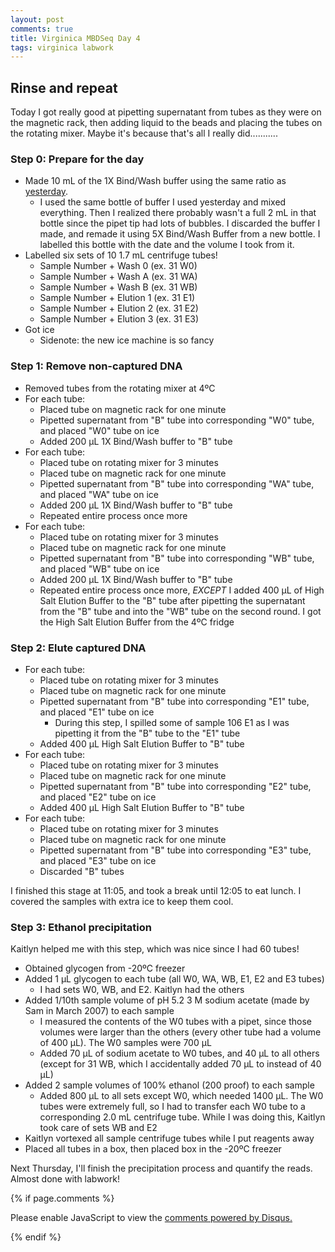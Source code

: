 ```yaml
---
layout: post
comments: true
title: Virginica MBDSeq Day 4
tags: virginica labwork
---
```


## Rinse and repeat

Today I got really good at pipetting supernatant from tubes as they were on the magnetic rack, then adding liquid to the beads and placing the tubes on the rotating mixer. Maybe it's because that's all I really did...........

### Step 0: Prepare for the day

- Made 10 mL of the 1X Bind/Wash buffer using the same ratio as [yesterday](https://yaaminiv.github.io/Virginica-MBDSeq-Day3/).
  - I used the same bottle of buffer I used yesterday and mixed everything. Then I realized there probably wasn't a full 2 mL in that bottle since the pipet tip had lots of bubbles. I discarded the buffer I made, and remade it using 5X Bind/Wash Buffer from a new bottle. I labelled this bottle with the date and the volume I took from it.
- Labelled six sets of 10 1.7 mL centrifuge tubes!
  - Sample Number + Wash 0 (ex. 31 W0)
  - Sample Number + Wash A (ex. 31 WA)
  - Sample Number + Wash B (ex. 31 WB)
  - Sample Number + Elution 1 (ex. 31 E1)
  - Sample Number + Elution 2 (ex. 31 E2)
  - Sample Number + Elution 3 (ex. 31 E3)
- Got ice
  - Sidenote: the new ice machine is so fancy

### Step 1: Remove non-captured DNA

- Removed tubes from the rotating mixer at 4ºC
- For each tube:
  - Placed tube on magnetic rack for one minute
  - Pipetted supernatant from "B" tube into corresponding "W0" tube, and placed "W0" tube on ice
  - Added 200 µL 1X Bind/Wash buffer to "B" tube
- For each tube:
  - Placed tube on rotating mixer for 3 minutes
  - Placed tube on magnetic rack for one minute
  - Pipetted supernatant from "B" tube into corresponding "WA" tube, and placed "WA" tube on ice
  - Added 200 µL 1X Bind/Wash buffer to "B" tube
  - Repeated entire process once more
- For each tube:
  - Placed tube on rotating mixer for 3 minutes
  - Placed tube on magnetic rack for one minute
  - Pipetted supernatant from "B" tube into corresponding "WB" tube, and placed "WB" tube on ice
  - Added 200 µL 1X Bind/Wash buffer to "B" tube
  - Repeated entire process once more, *EXCEPT* I added 400 µL of High Salt Elution Buffer to the "B" tube after pipetting the supernatant from the "B" tube and into the "WB" tube on the second round. I got the High Salt Elution Buffer from the 4ºC fridge

### Step 2: Elute captured DNA

- For each tube:
  - Placed tube on rotating mixer for 3 minutes
  - Placed tube on magnetic rack for one minute
  - Pipetted supernatant from "B" tube into corresponding "E1" tube, and placed "E1" tube on ice
    - During this step, I spilled some of sample 106 E1 as I was pipetting it from the "B" tube to the "E1" tube
  - Added 400 µL High Salt Elution Buffer to "B" tube
- For each tube:
  - Placed tube on rotating mixer for 3 minutes
  - Placed tube on magnetic rack for one minute
  - Pipetted supernatant from "B" tube into corresponding "E2" tube, and placed "E2" tube on ice
  - Added 400 µL High Salt Elution Buffer to "B" tube
- For each tube:
  - Placed tube on rotating mixer for 3 minutes
  - Placed tube on magnetic rack for one minute
  - Pipetted supernatant from "B" tube into corresponding "E3" tube, and placed "E3" tube on ice
  - Discarded "B" tubes
  
I finished this stage at 11:05, and took a break until 12:05 to eat lunch. I covered the samples with extra ice to keep them cool.

### Step 3: Ethanol precipitation

Kaitlyn helped me with this step, which was nice since I had 60 tubes!

- Obtained glycogen from -20ºC freezer
- Added 1 µL glycogen to each tube (all W0, WA, WB, E1, E2 and E3 tubes)
  - I had sets W0, WB, and E2. Kaitlyn had the others
- Added 1/10th sample volume of pH 5.2 3 M sodium acetate (made by Sam in March 2007) to each sample
  - I measured the contents of the W0 tubes with a pipet, since those volumes were larger than the others (every other tube had a volume of 400 µL). The W0 samples were 700 µL
  - Added 70 µL of sodium acetate to W0 tubes, and 40 µL to all others (except for 31 WB, which I accidentally added 70 µL to instead of 40 µL)
- Added 2 sample volumes of 100% ethanol (200 proof) to each sample
  - Added 800 µL to all sets except W0, which needed 1400 µL. The W0 tubes were extremely full, so I had to transfer each W0 tube to a corresponding 2.0 mL centrifuge tube. While I was doing this, Kaitlyn took care of sets WB and E2
- Kaitlyn vortexed all sample centrifuge tubes while I put reagents away
- Placed all tubes in a box, then placed box in the -20ºC freezer

Next Thursday, I'll finish the precipitation process and quantify the reads. Almost done with labwork!

{% if page.comments %}

<div id="disqus_thread"></div>
<script>

/**
*  RECOMMENDED CONFIGURATION VARIABLES: EDIT AND UNCOMMENT THE SECTION BELOW TO INSERT DYNAMIC VALUES FROM YOUR PLATFORM OR CMS.
*  LEARN WHY DEFINING THESE VARIABLES IS IMPORTANT: https://disqus.com/admin/universalcode/#configuration-variables*/
/*
var disqus_config = function () {
this.page.url = PAGE_URL;  // Replace PAGE_URL with your page's canonical URL variable
this.page.identifier = PAGE_IDENTIFIER; // Replace PAGE_IDENTIFIER with your page's unique identifier variable
};
*/
(function() { // DON'T EDIT BELOW THIS LINE
var d = document, s = d.createElement('script');
s.src = 'https://the-responsible-grad-student.disqus.com/embed.js';
s.setAttribute('data-timestamp', +new Date());
(d.head || d.body).appendChild(s);
})();
</script>
<noscript>Please enable JavaScript to view the <a href="https://disqus.com/?ref_noscript">comments powered by Disqus.</a></noscript>

{% endif %}

<script id="dsq-count-scr" src="//the-responsible-grad-student.disqus.com/count.js" async></script>
